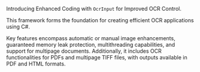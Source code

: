Introducing Enhanced Coding with `OcrInput` for Improved OCR Control.

This framework forms the foundation for creating efficient OCR applications using C#. 

Key features encompass automatic or manual image enhancements, guaranteed memory leak protection, multithreading capabilities, and support for multipage documents. Additionally, it includes OCR functionalities for PDFs and multipage TIFF files, with outputs available in PDF and HTML formats.